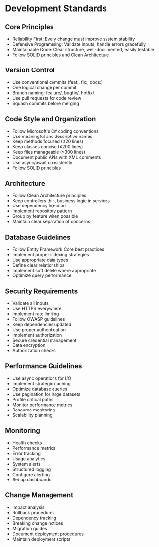 # Development Standards

## Core Principles
- Reliability First: Every change must improve system stability
- Defensive Programming: Validate inputs, handle errors gracefully
- Maintainable Code: Clear structure, well-documented, easily testable
- Follow SOLID principles and Clean Architecture

## Version Control
- Use conventional commits (feat:, fix:, docs:)
- One logical change per commit
- Branch naming: feature/, bugfix/, hotfix/
- Use pull requests for code review
- Squash commits before merging

## Code Style and Organization
- Follow Microsoft's C# coding conventions
- Use meaningful and descriptive names
- Keep methods focused (≤20 lines)
- Keep classes concise (≤200 lines)
- Keep files manageable (≤300 lines)
- Document public APIs with XML comments
- Use async/await consistently
- Follow SOLID principles

## Architecture
- Follow Clean Architecture principles
- Keep controllers thin, business logic in services
- Use dependency injection
- Implement repository pattern
- Group by feature when possible
- Maintain clear separation of concerns

## Database Guidelines
- Follow Entity Framework Core best practices
- Implement proper indexing strategies
- Use appropriate data types
- Define clear relationships
- Implement soft delete where appropriate
- Optimize query performance

## Security Requirements
- Validate all inputs
- Use HTTPS everywhere
- Implement rate limiting
- Follow OWASP guidelines
- Keep dependencies updated
- Use proper authentication
- Implement authorization
- Secure credential management
- Data encryption
- Authorization checks

## Performance Guidelines
- Use async operations for I/O
- Implement strategic caching
- Optimize database queries
- Use pagination for large datasets
- Profile critical paths
- Monitor performance metrics
- Resource monitoring
- Scalability planning

## Monitoring
- Health checks
- Performance metrics
- Error tracking
- Usage analytics
- System alerts
- Structured logging
- Configure alerting
- Set up dashboards

## Change Management
- Impact analysis
- Rollback procedures
- Dependency tracking
- Breaking change notices
- Migration guides
- Document deployment procedures
- Maintain deployment scripts
